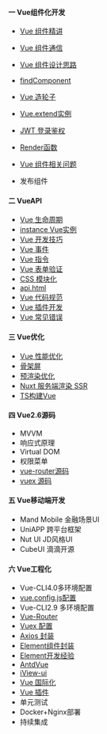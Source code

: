 #### 一 Vue组件化开发

* [Vue 组件精讲](docs/component/component-all)
* [Vue 组件通信](docs/component/props)
* [Vue 组件设计思路](docs/component/component)

* [findComponent](docs/component/findComponent)
* [Vue 造轮子](docs/build/build)
* [Vue.extend实例](docs/component/extend)

* [JWT 登录鉴权](docs/jwt)
* [Render函数](docs/api/render)
* [Vue 组件相关问题](docs/component/qa)
* 发布组件



#### 二 VueAPI

* [Vue 生命周期](vue/lifecycle/lifecycle)
* [instance Vue实例](vue/lifecycle/instance)
* [Vue 开发技巧](docs/skill)
* [Vue 事件](docs/api/event)
* [Vue 指令](docs/api/directive)
* [Vue 表单验证](docs/api/form)
* [CSS 模块化](docs/css)
* [api.html](/vue.html ':ignore')
* [Vue 代码规范](vue/guide/guide)
* [Vue 插件开发](docs/component/plugins)
* [Vue 常见错误](docs/error/error)



#### 三 Vue优化

* [Vue 性能优化](docs/optimization/optimize)
* [骨架屏](docs/optimization/skeleton)
* [预渲染优化](docs/optimization/prerender)
* [Nuxt 服务端渲染 SSR](4.vue-ssr/ssr)
* [TS构建Vue](docs/optimization/ts)



#### 四 Vue2.6源码

* MVVM
* 响应式原理
* Virtual DOM
* 权限菜单
* [vue-router源码](2.vue-router/router)
* [vuex 源码](3.vuex/vuex-core/vuex2)



#### 五 Vue移动端开发

* Mand Mobile 金融场景UI
* UniAPP 跨平台框架
* Nut UI JD风格UI
* CubeUI 滴滴开源



#### 六 Vue工程化

* Vue-CLI4.0多环境配置
* [vue.config.js配置](5.vue-cli/vue-cli)
* Vue-CLI2.9 多环境配置
* [Vue-Router](docs/router)
* [Vuex 配置](3.vuex/vuex)
* [Axios 封装](6.axios/axios)
* [Element组件封装](/docs/element-ui)
* [Element开发经验](/docs/element)
* [AntdVue](docs/element-ui)
* [iView-ui](iview/iview)
* [Vue 国际化](docs/optimization/i18n)
* [Vue 插件](docs/plugins/plugin)
* 单元测试
* Docker+Nginx部署
* 持续集成



